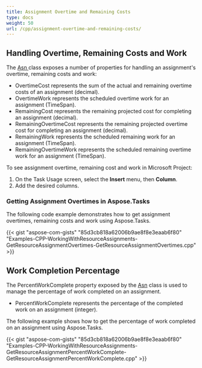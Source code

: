 ```yaml
---
title: Assignment Overtime and Remaining Costs
type: docs
weight: 50
url: /cpp/assignment-overtime-and-remaining-costs/
---
```


## **Handling Overtime, Remaining Costs and Work**
The [Asn ](https://apireference.aspose.com/cpp/tasks/class/aspose.tasks.asn/)class exposes a number of properties for handling an assignment's overtime, remaining costs and work:

- OvertimeCost represents the sum of the actual and remaining overtime costs of an assignment (decimal).
- OvertimeWork represents the scheduled overtime work for an assignment (TimeSpan).
- RemainingCost represents the remaining projected cost for completing an assignment (decimal).
- RemainingOvertimeCost represents the remaining projected overtime cost for completing an assignment (decimal).
- RemainingWork represents the scheduled remaining work for an assignment (TimeSpan).
- RemainingOvertimeWork represents the scheduled remaining overtime work for an assignment (TimeSpan).

To see assignment overtime, remaining cost and work in Microsoft Project:

1. On the Task Usage screen, select the **Insert** menu, then **Column**.
1. Add the desired columns.
### **Getting Assignment Overtimes in Aspose.Tasks**
The following code example demonstrates how to get assignment overtimes, remaining costs and work using Aspose.Tasks.

{{< gist "aspose-com-gists" "85d3cb818a62006b9ae8f8e3eaab6f80" "Examples-CPP-WorkingWithResourceAssignments-GetResourceAssignmentOvertimes-GetResourceAssignmentOvertimes.cpp" >}}


## **Work Completion Percentage**
The PercentWorkComplete property exposed by the [Asn]() class is used to manage the percentage of work completed on an assignment.

- PercentWorkComplete represents the percentage of the completed work on an assignment (integer).

The following example shows how to get the percentage of work completed on an assignment using Aspose.Tasks.

{{< gist "aspose-com-gists" "85d3cb818a62006b9ae8f8e3eaab6f80" "Examples-CPP-WorkingWithResourceAssignments-GetResourceAssignmentPercentWorkComplete-GetResourceAssignmentPercentWorkComplete.cpp" >}}
